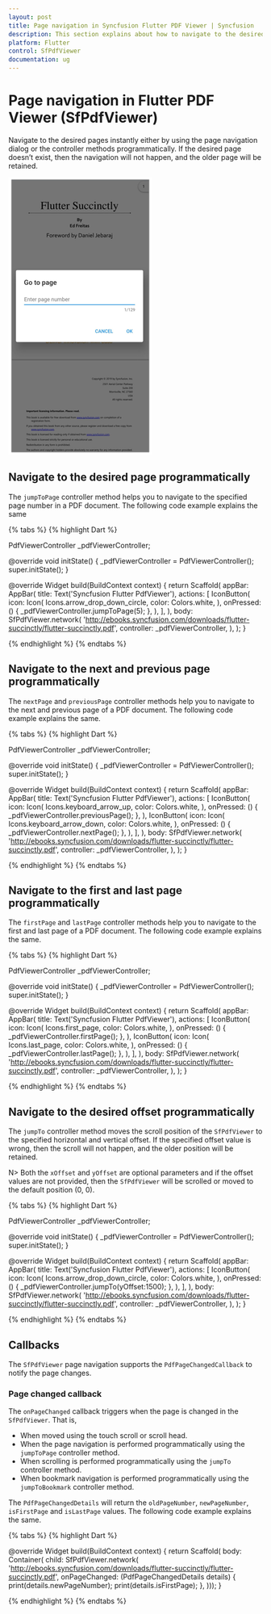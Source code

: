 ```yaml
---
layout: post
title: Page navigation in Syncfusion Flutter PDF Viewer | Syncfusion
description: This section explains about how to navigate to the desired pages in a PDF document using the Flutter PDF Viewer.
platform: Flutter
control: SfPdfViewer
documentation: ug
---
```


# Page navigation in Flutter PDF Viewer (SfPdfViewer)

Navigate to the desired pages instantly either by using the page navigation dialog or the controller methods programmatically. If the desired page doesn’t exist, then the navigation will not happen, and the older page will be retained.

![Page navigation dialog](images/page-navigation/page_navigation_dialog.png)

## Navigate to the desired page programmatically

The `jumpToPage` controller method helps you to navigate to the specified page number in a PDF document. The following code example explains the same

{% tabs %}
{% highlight Dart %}

PdfViewerController _pdfViewerController;

@override
void initState() {
  _pdfViewerController = PdfViewerController();
  super.initState();
}

@override
Widget build(BuildContext context) {
  return Scaffold(
    appBar: AppBar(
      title: Text('Syncfusion Flutter PdfViewer'),
      actions: <Widget>[
        IconButton(
          icon: Icon(
            Icons.arrow_drop_down_circle,
            color: Colors.white,
          ),
          onPressed: () {
            _pdfViewerController.jumpToPage(5);
          },
        ),
      ],
    ),
    body: SfPdfViewer.network(
      'http://ebooks.syncfusion.com/downloads/flutter-succinctly/flutter-succinctly.pdf',
      controller: _pdfViewerController,
    ),
  );
}

{% endhighlight %}
{% endtabs %}

## Navigate to the next and previous page programmatically

The `nextPage` and `previousPage` controller methods help you to navigate to the next and previous page of a PDF document. The following code example explains the same.

{% tabs %}
{% highlight Dart %}

PdfViewerController _pdfViewerController;

@override
void initState() {
  _pdfViewerController = PdfViewerController();
  super.initState();
}

@override
Widget build(BuildContext context) {
  return Scaffold(
    appBar: AppBar(
      title: Text('Syncfusion Flutter PdfViewer'),
      actions: <Widget>[
        IconButton(
          icon: Icon(
            Icons.keyboard_arrow_up,
            color: Colors.white,
          ),
          onPressed: () {
            _pdfViewerController.previousPage();
          },
        ),
        IconButton(
          icon: Icon(
            Icons.keyboard_arrow_down,
            color: Colors.white,
          ),
          onPressed: () {
            _pdfViewerController.nextPage();
          },
        ),
      ],
    ),
    body: SfPdfViewer.network(
      'http://ebooks.syncfusion.com/downloads/flutter-succinctly/flutter-succinctly.pdf',
      controller: _pdfViewerController,
    ),
  );
}

{% endhighlight %}
{% endtabs %}

## Navigate to the first and last page programmatically

The `firstPage` and `lastPage` controller methods help you to navigate to the first and last page of a PDF document. The following code example explains the same.

{% tabs %}
{% highlight Dart %}

PdfViewerController _pdfViewerController;

@override
void initState() {
  _pdfViewerController = PdfViewerController();
  super.initState();
}

@override
Widget build(BuildContext context) {
  return Scaffold(
    appBar: AppBar(
      title: Text('Syncfusion Flutter PdfViewer'),
      actions: <Widget>[
        IconButton(
          icon: Icon(
            Icons.first_page,
            color: Colors.white,
          ),
          onPressed: () {
            _pdfViewerController.firstPage();
          },
        ),
        IconButton(
          icon: Icon(
            Icons.last_page,
            color: Colors.white,
          ),
          onPressed: () {
            _pdfViewerController.lastPage();
          },
        ),
      ],
    ),
    body: SfPdfViewer.network(
      'http://ebooks.syncfusion.com/downloads/flutter-succinctly/flutter-succinctly.pdf',
      controller: _pdfViewerController,
    ),
  );
}

{% endhighlight %}
{% endtabs %}

## Navigate to the desired offset programmatically

The `jumpTo` controller method moves the scroll position of the `SfPdfViewer` to the specified horizontal and vertical offset. If the specified offset value is wrong, then the scroll will not happen, and the older position will be retained. 

N> Both the `xOffset` and `yOffset` are optional parameters and if the offset values are not provided, then the `SfPdfViewer` will be scrolled or moved to the default position (0, 0).

{% tabs %}
{% highlight Dart %}

PdfViewerController _pdfViewerController;

@override
void initState() {
  _pdfViewerController = PdfViewerController();
  super.initState();
}

@override
Widget build(BuildContext context) {
  return Scaffold(
    appBar: AppBar(
      title: Text('Syncfusion Flutter PdfViewer'),
      actions: <Widget>[
        IconButton(
          icon: Icon(
            Icons.arrow_drop_down_circle,
            color: Colors.white,
          ),
          onPressed: () {
            _pdfViewerController.jumpTo(yOffset:1500);
          },
        ),
      ],
    ),
    body: SfPdfViewer.network(
      'http://ebooks.syncfusion.com/downloads/flutter-succinctly/flutter-succinctly.pdf',
      controller: _pdfViewerController,
    ),
  );
}

{% endhighlight %}
{% endtabs %}

## Callbacks

The `SfPdfViewer` page navigation supports the `PdfPageChangedCallback` to notify the page changes.

### Page changed callback

The `onPageChanged` callback triggers when the page is changed in the `SfPdfViewer`. That is,

* When moved using the touch scroll or scroll head.
* When the page navigation is performed programmatically using the `jumpToPage` controller method.
* When scrolling is performed programmatically using the `jumpTo` controller method.
* When bookmark navigation is performed programmatically using the `jumpToBookmark` controller method.

The `PdfPageChangedDetails` will return the `oldPageNumber`, `newPageNumber`, `isFirstPage` and `isLastPage` values. The following code example explains the same.

{% tabs %}
{% highlight Dart %}

@override
Widget build(BuildContext context) {
  return Scaffold(
      body: Container(
          child: SfPdfViewer.network(
    'http://ebooks.syncfusion.com/downloads/flutter-succinctly/flutter-succinctly.pdf',
    onPageChanged: (PdfPageChangedDetails details) {
      print(details.newPageNumber);
      print(details.isFirstPage);
    },
  )));
}

{% endhighlight %}
{% endtabs %}
